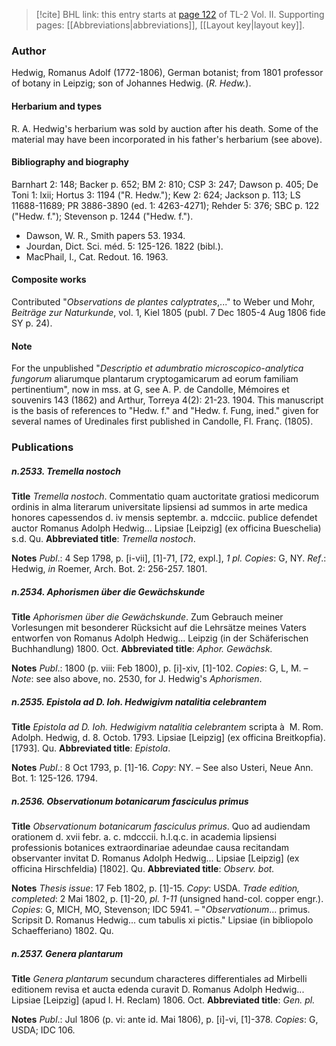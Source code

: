> [!cite] BHL link: this entry starts at [page 122](https://www.biodiversitylibrary.org/item/103253#page/148/mode/1up) of TL-2 Vol. II.
> Supporting pages: [[Abbreviations|abbreviations]], [[Layout key|layout key]].

### Author

Hedwig, Romanus Adolf (1772-1806), German botanist; from 1801 professor of botany in Leipzig; son of Johannes Hedwig. (*R. Hedw.*).

#### Herbarium and types

R. A. Hedwig's herbarium was sold by auction after his death. Some of the material may have been incorporated in his father's herbarium (see above).

#### Bibliography and biography

Barnhart 2: 148; Backer p. 652; BM 2: 810; CSP 3: 247; Dawson p. 405; De Toni 1: lxii; Hortus 3: 1194 ("R. Hedw."); Kew 2: 624; Jackson p. 113; LS 11688-11689; PR 3886-3890 (ed. 1: 4263-4271); Rehder 5: 376; SBC p. 122 ("Hedw. f."); Stevenson p. 1244 ("Hedw. f.").
- Dawson, W. R., Smith papers 53. 1934.
- Jourdan, Dict. Sci. méd. 5: 125-126. 1822 (bibl.).
- MacPhail, I., Cat. Redout. 16. 1963.

#### Composite works

Contributed "*Observations de plantes calyptrates*,..." to Weber und Mohr, *Beiträge zur Naturkunde*, vol. 1, Kiel 1805 (publ. 7 Dec 1805-4 Aug 1806 fide SY p. 24).

#### Note

For the unpublished "*Descriptio et adumbratio microscopico-analytica fungorum* aliarumque plantarum cryptogamicarum ad eorum familiam pertinentium", now in mss. at G, see A. P. de Candolle, Mémoires et souvenirs 143 (1862) and Arthur, Torreya 4(2): 21-23. 1904. This manuscript is the basis of references to "Hedw. f." and "Hedw. f. Fung, ined." given for several names of Uredinales first published in Candolle, Fl. Franç. (1805).

### Publications

##### n.2533. Tremella nostoch

**Title**
*Tremella nostoch*. Commentatio quam auctoritate gratiosi medicorum ordinis in alma literarum universitate lipsiensi ad summos in arte medica honores capessendos d. iv mensis septembr. a. mdcciic. publice defendet auctor Romanus Adolph Hedwig... Lipsiae \[Leipzig\] (ex officina Bueschelia) s.d. Qu.
**Abbreviated title**: *Tremella nostoch*.

**Notes**
*Publ*.: 4 Sep 1798, p. \[i-vii\], \[1\]-71, \[72, expl.\], *1 pl. Copies*: G, NY.
*Ref*.: Hedwig, *in* Roemer, Arch. Bot. 2: 256-257. 1801.

##### n.2534. Aphorismen über die Gewächskunde

**Title**
*Aphorismen über die Gewächskunde*. Zum Gebrauch meiner Vorlesungen mit besonderer Rücksicht auf die Lehrsätze meines Vaters entworfen von Romanus Adolph Hedwig... Leipzig (in der Schäferischen Buchhandlung) 1800. Oct.
**Abbreviated title**: *Aphor. Gewächsk.*

**Notes**
*Publ*.: 1800 (p. viii: Feb 1800), p. \[i\]-xiv, \[1\]-102. *Copies*: G, L, M. – *Note*: see also above, no.
2530, for J. Hedwig's *Aphorismen*.

##### n.2535. Epistola ad D. Ioh. Hedwigivm natalitia celebrantem

**Title**
*Epistola ad D. Ioh. Hedwigivm natalitia celebrantem* scripta à  M. Rom. Adolph. Hedwig, d. 8. Octob. 1793. Lipsiae \[Leipzig\] (ex officina Breitkopfia). \[1793\]. Qu.
**Abbreviated title**: *Epistola*.

**Notes**
*Publ*.: 8 Oct 1793, p. \[1\]-16. *Copy*: NY. – See also Usteri, Neue Ann. Bot. 1: 125-126. 1794.

##### n.2536. Observationum botanicarum fasciculus primus

**Title**
*Observationum botanicarum fasciculus primus*. Quo ad audiendam orationem d. xvii febr. a. c. mdcccii. h.l.q.c. in academia lipsiensi professionis botanices extraordinariae adeundae causa recitandam observanter invitat D. Romanus Adolph Hedwig... Lipsiae \[Leipzig\] (ex officina Hirschfeldia) \[1802\]. Qu.
**Abbreviated title**: *Observ. bot.*

**Notes**
*Thesis issue*: 17 Feb 1802, p. \[1\]-15. *Copy*: USDA.
*Trade edition, completed*: 2 Mai 1802, p. \[1\]-20, *pl. 1-11* (unsigned hand-col. copper engr.).
*Copies*: G, MICH, MO, Stevenson; IDC 5941. – "*Observationum*... primus. Scripsit D. Romanus Hedwig... cum tabulis xi pictis." Lipsiae (in bibliopolo Schaefferiano) 1802. Qu.

##### n.2537. Genera plantarum

**Title**
*Genera plantarum* secundum characteres differentiales ad Mirbelli editionem revisa et aucta edenda curavit D. Romanus Adolph Hedwig... Lipsiae \[Leipzig\] (apud I. H. Reclam) 1806. Oct.
**Abbreviated title**: *Gen. pl.*

**Notes**
*Publ*.: Jul 1806 (p. vi: ante id. Mai 1806), p. \[i\]-vi, \[1\]-378. *Copies*: G, USDA; IDC 106.


